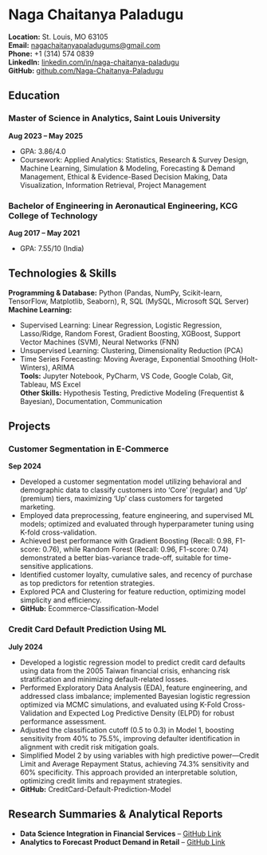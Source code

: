 # Naga Chaitanya Paladugu

**Location:** St. Louis, MO 63105  
**Email:** [nagachaitanyapaladugums@gmail.com](mailto:nagachaitanyapaladugums@gmail.com)  
**Phone:** +1 (314) 574 0839  
**LinkedIn:** [linkedin.com/in/naga-chaitanya-paladugu](https://linkedin.com/in/naga-chaitanya-paladugu)  
**GitHub:** [github.com/Naga-Chaitanya-Paladugu](https://github.com/Naga-Chaitanya-Paladugu)

## Education

### Master of Science in Analytics, Saint Louis University
**Aug 2023 – May 2025**  
- GPA: 3.86/4.0
- Coursework: Applied Analytics: Statistics, Research & Survey Design, Machine Learning, Simulation & Modeling, Forecasting & Demand Management, Ethical & Evidence-Based Decision Making, Data Visualization, Information Retrieval, Project Management

### Bachelor of Engineering in Aeronautical Engineering, KCG College of Technology
**Aug 2017 – May 2021**  
- GPA: 7.55/10 (India)

## Technologies & Skills

**Programming & Database:** Python (Pandas, NumPy, Scikit-learn, TensorFlow, Matplotlib, Seaborn), R, SQL (MySQL, Microsoft SQL Server)  
**Machine Learning:**  
- Supervised Learning: Linear Regression, Logistic Regression, Lasso/Ridge, Random Forest, Gradient Boosting, XGBoost, Support Vector Machines (SVM), Neural Networks (FNN)  
- Unsupervised Learning: Clustering, Dimensionality Reduction (PCA)  
- Time Series Forecasting: Moving Average, Exponential Smoothing (Holt-Winters), ARIMA  
**Tools:** Jupyter Notebook, PyCharm, VS Code, Google Colab, Git, Tableau, MS Excel  
**Other Skills:** Hypothesis Testing, Predictive Modeling (Frequentist & Bayesian), Documentation, Communication

## Projects

### Customer Segmentation in E-Commerce
**Sep 2024**  
- Developed a customer segmentation model utilizing behavioral and demographic data to classify customers into ‘Core’ (regular) and ‘Up’ (premium) tiers, maximizing ‘Up’ class customers for targeted marketing.
- Employed data preprocessing, feature engineering, and supervised ML models; optimized and evaluated through hyperparameter tuning using K-fold cross-validation.
- Achieved best performance with Gradient Boosting (Recall: 0.98, F1-score: 0.76), while Random Forest (Recall: 0.96, F1-score: 0.74) demonstrated a better bias-variance trade-off, suitable for time-sensitive applications.
- Identified customer loyalty, cumulative sales, and recency of purchase as top predictors for retention strategies.
- Explored PCA and Clustering for feature reduction, optimizing model simplicity and efficiency.
- **GitHub:** Ecommerce-Classification-Model

### Credit Card Default Prediction Using ML
**July 2024**  
- Developed a logistic regression model to predict credit card defaults using data from the 2005 Taiwan financial crisis, enhancing risk stratification and minimizing default-related losses.
- Performed Exploratory Data Analysis (EDA), feature engineering, and addressed class imbalance; implemented Bayesian logistic regression optimized via MCMC simulations, and evaluated using K-Fold Cross-Validation and Expected Log Predictive Density (ELPD) for robust performance assessment.
- Adjusted the classification cutoff (0.5 to 0.3) in Model 1, boosting sensitivity from 40% to 75.5%, improving defaulter identification in alignment with credit risk mitigation goals.
- Simplified Model 2 by using variables with high predictive power—Credit Limit and Average Repayment Status, achieving 74.3% sensitivity and 60% specificity. This approach provided an interpretable solution, optimizing credit limits and repayment strategies.
- **GitHub:** CreditCard-Default-Prediction-Model

## Research Summaries & Analytical Reports

- **Data Science Integration in Financial Services** – [GitHub Link](https://github.com/Naga-Chaitanya-Paladugu)
- **Analytics to Forecast Product Demand in Retail** – [GitHub Link](https://github.com/Naga-Chaitanya-Paladugu)
